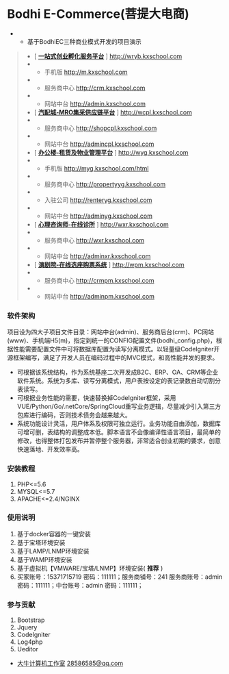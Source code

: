 # Bodhi E-Commerce(菩提大电商)

- - 基于BodhiEC三种商业模式开发的项目演示
>-   [ **[一站式创业孵化服务平台](http://wryb.kxschool.com)** ] http://wryb.kxschool.com  
>-  -  手机版 http://m.kxschool.com 
>-  -  服务商中心 http://crm.kxschool.com 
>-  -  网站中台 http://admin.kxschool.com
>-   [ **[汽配城-MRO集采供应链平台](http://www.kxschool.com)** ] http://wcpl.kxschool.com
>-  -  服务商中心 http://shopcpl.kxschool.com
>-  -  网站中台 http://admincpl.kxschool.com
>-   [ **[办公楼-租赁及物业管理平台](http://www.kxschool.com)** ] http://wyg.kxschool.com
>-  -  手机版 http://myg.kxschool.com/html 
>-  -  服务商中心 http://propertyyg.kxschool.com 
>-  -  入驻公司 http://renteryg.kxschool.com 
>-  -  网站中台 http://adminyg.kxschool.com
>-   [ **[心理咨询师-在线诊所](http://www.kxschool.com)** ] http://wxr.kxschool.com
>-  -  服务商中心 http://wxr.kxschool.com
>-  -  网站中台 http://adminxr.kxschool.com
>-   [ **[演剧院-在线选座购票系统](http://www.kxschool.com)** ] http://wpm.kxschool.com
>-  -  服务商中心 http://crmpm.kxschool.com 
>-  -  网站中台 http://adminpm.kxschool.com

### 软件架构
项目设为四大子项目文件目录：网站中台(admin)、服务商后台(crm)、PC网站(www)、手机端H5(m)，指定到统一的CONFIG配置文件(bodhi_config.php)，根据性能需要配置文件中可将数据库配置为读写分离模式。以轻量级CodeIgniter开源框架编写，满足了开发人员在编码过程中的MVC模式，和高性能并发的要求。
- 可根据该系统结构，作为系统基座二次开发成B2C、ERP、OA、CRM等企业软件系统。系统为多库、读写分离模式，用户表按设定的表记录数自动切割分表读写。
- 可根据业务性能的需要，快速替换掉CodeIgniter框架，采用VUE/Python/Go/.netCore/SpringCloud重写业务逻辑，尽量减少引入第三方包库进行编码，否则技术债务会越来越大。
- 系统功能设计灵活，用户体系及权限可独立运行。业务功能自由添加，数据库可增可删，表结构的调整成本低。脚本语言不会像编译性语言项目，最简单的修改，也得整体打包发布并暂停整个服务器，非常适合创业初期的要求，创意快速落地、开发效率高。

### 安装教程

1.  PHP<=5.6
2.  MYSQL<=5.7
3.  APACHE<=2.4/NGINX

### 使用说明

1.  基于docker容器的一键安装
2.  基于宝塔环境安装
3.  基于LAMP/LNMP环境安装
4.  基于WAMP环境安装
5.  基于虚拟机【VMWARE/宝塔/LNMP】环境安装( **推荐** )
6.  买家账号：15371715719 密码：111111；服务商铺号：241 服务商账号：admin 密码：111111；中台账号：admin 密码：111111；

### 参与贡献

1.  Bootstrap
2.  Jquery
3.  CodeIgniter
4.  Log4php
5.  Ueditor

 - [大牛计算机工作室](http://www.kxschool.com)  28586585@qq.com
